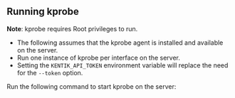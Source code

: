 ## Running kprobe

**Note**: kprobe requires Root privileges to run.

- The following assumes that the kprobe agent is installed and available on the server.
- Run one instance of kprobe per interface on the server.
- Setting the `KENTIK_API_TOKEN` environment variable will replace the need for the `--token` option.

Run the following command to start kprobe on the server:

